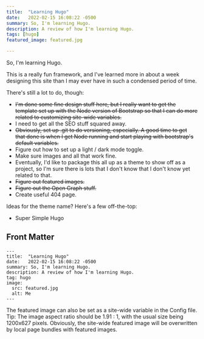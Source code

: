 ```yaml
---
title:  "Learning Hugo"
date:   2022-02-15 16:08:22 -0500
summary: So, I'm learning Hugo.
description: A review of how I'm learning Hugo.
tags: [hugo]
featured_image: featured.jpg

---
```


So, I'm learning Hugo.

This is a really fun framework, and I've learned more in about a week designing this site than I may ever have in such a condensed period of time.

There's still a lot to do, though:

- ~~I'm done some fine design stuff here, but I really want to get the template set up with the Node version of Bootstrap so that I can do more related to customizing site-wide variables.~~
- I need to get all the SEO stuff squared away.
- ~~Obviously, set up .git to do versioning, especially. A good time to get that done is when I get Node running and start playing with bootstrap's default variables.~~
- Figure out how to set up a light / dark mode toggle.
- Make sure images and all that work fine.
- Eventually, I'd like to package this all up as a theme to show off as a project, so I'm sure there is lots that I don't know that I don't know yet related to that.
- ~~Figure out featured images.~~
- ~~Figure out the Open Graph stuff.~~
- Create useful 404 page.

Ideas for the theme name? Here's a few off-the-top:

- Super Simple Hugo

## Front Matter

```
---
title:  "Learning Hugo"
date:   2022-02-15 16:08:22 -0500
summary: So, I'm learning Hugo.
description: A review of how I'm learning Hugo.
tag: hugo
image:
  src: featured.jpg
  alt: Me
---
```

The featured image can also be set as a site-wide variable in the Config file. Tip: The image aspect ratio should be 1.91 : 1, with the usual size being 1200x627 pixels. Obviously, the site-wide featured image will be overwritten by local page bundles with featured images.
